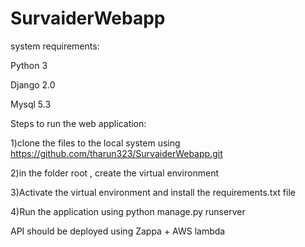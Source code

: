 # SurvaiderWebapp

system requirements:

Python 3

Django 2.0

Mysql 5.3

Steps to run the web application:

1)clone the files to the local system using https://github.com/tharun323/SurvaiderWebapp.git

2)in the folder root , create the virtual environment

3)Activate the virtual environment and install the requirements.txt file

4)Run the application using python manage.py runserver

API should be deployed using Zappa + AWS lambda 

